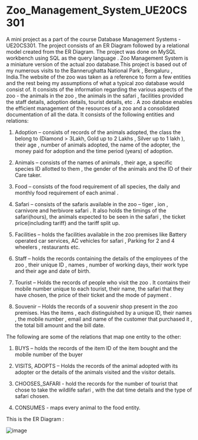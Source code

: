 # Zoo_Management_System_UE20CS301
A mini project as a part of the course Database Management Systems - UE20CS301. 
The project consists of an ER Diagram followed by a relational model created from the ER Diagram. 
The project was done on MySQL workbench using SQL as the query language . 
Zoo Management System is a miniature version of the actual zoo database.This project is based out of my numerous visits to the Bannerughatta National Park , Bengaluru , India.The website of the zoo was taken as a reference to form a few entities and the rest being my assumptions of what a typical zoo database would consist of. It consists of the information regarding the various aspects of the zoo - the animals in the zoo , the animals in the safari , facilities provided the staff details, adoption details, tourist details, etc . 
A zoo databse enables the efficient management of the resources of a zoo and a consolidated documentation of all the data.
It consists of the following entities and relations: 
1. Adoption – consists of records of the animals adopted, the class the belong to 
(Diamond > 3Lakh, Gold up to 2 Lakhs , Silver up to 1 lakh ), their age , number of 
animals adopted, the name of the adopter, the money paid for adoption and the time 
period (years) of adoption. 

2. Animals – consists of the names of animals , their age, a specific species ID allotted to 
them , the gender of the animals and the ID of their Care taker. 

3. Food – consists of the food requirement of all species, the daily and monthly food 
requirement of each animal .

4. Safari – consists of the safaris available in the zoo – tiger , ion , carnivore and 
herbivore safari . It also holds the timings of the safari(hours), the animals expected 
to be seen in the safari , the ticket price(including tariff) and the tariff split up. 

5. Facilities – holds the facilities available in the zoo premises like Battery operated car 
services, AC vehicles for safari , Parking for 2 and 4 wheelers , restaurants etc. 

6. Staff – holds the records containing the details of the employees of the zoo , their 
unique ID , names , number of working days, their work type and their age and date of 
birth.

7. Tourist – Holds the records of people who visit the zoo . It contains their mobile 
number unique to each tourist, their name, the safari that they have chosen, the price 
of their ticket and the mode of payment . 

8. Souvenir – Holds the records of a souvenir shop present in the zoo premises. Has the 
items , each distinguished by a unique ID, their names , the mobile number , email and 
name of the customer that purchased it , the total bill amount and the bill date. 

The following are some of the relations that map one entity to the other: 
1. BUYS – holds the records of the item ID of the item bought and the mobile number of 
the buyer 

2. VISITS, ADOPTS – Holds the records of the animal adopted with its adopter or the details 
of the animals visited and the visitor details.

3. CHOOSES_SAFARI - hold the records for the number of tourist that chose to take the wildlife safari , with the dat time details and the type of safari chosen. 

4. CONSUMES - maps every animal to the food entity.

This is the ER Diagram : 

![image](https://user-images.githubusercontent.com/73630726/204438207-e78d5df8-fa45-494c-a97c-8699c05ef974.png)

